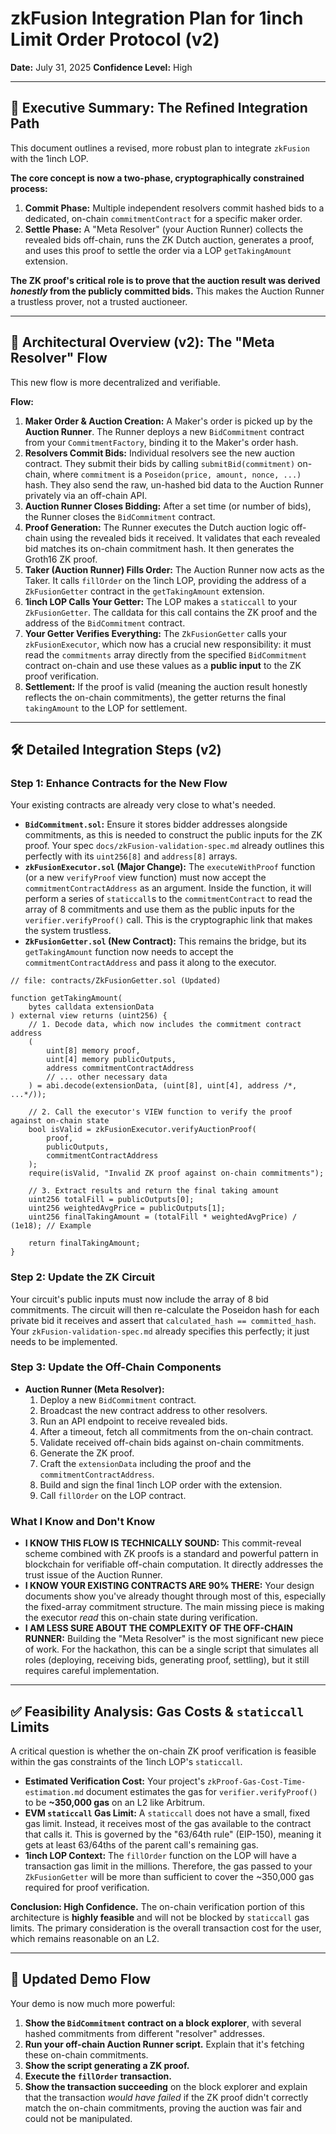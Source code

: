 # zkFusion Integration Plan for 1inch Limit Order Protocol (v2)

**Date:** July 31, 2025
**Confidence Level:** High

---

## 🎯 **Executive Summary: The Refined Integration Path**

This document outlines a revised, more robust plan to integrate `zkFusion` with the 1inch LOP.

**The core concept is now a two-phase, cryptographically constrained process:**
1.  **Commit Phase:** Multiple independent resolvers commit hashed bids to a dedicated, on-chain `commitmentContract` for a specific maker order.
2.  **Settle Phase:** A "Meta Resolver" (your Auction Runner) collects the revealed bids off-chain, runs the ZK Dutch auction, generates a proof, and uses this proof to settle the order via a LOP `getTakingAmount` extension.

**The ZK proof's critical role is to prove that the auction result was derived *honestly* from the publicly committed bids.** This makes the Auction Runner a trustless prover, not a trusted auctioneer.

---

## 🔧 **Architectural Overview (v2): The "Meta Resolver" Flow**

This new flow is more decentralized and verifiable.

**Flow:**
1.  **Maker Order & Auction Creation:** A Maker's order is picked up by the **Auction Runner**. The Runner deploys a new `BidCommitment` contract from your `CommitmentFactory`, binding it to the Maker's order hash.
2.  **Resolvers Commit Bids:** Individual resolvers see the new auction contract. They submit their bids by calling `submitBid(commitment)` on-chain, where `commitment` is a `Poseidon(price, amount, nonce, ...)` hash. They also send the raw, un-hashed bid data to the Auction Runner privately via an off-chain API.
3.  **Auction Runner Closes Bidding:** After a set time (or number of bids), the Runner closes the `BidCommitment` contract.
4.  **Proof Generation:** The Runner executes the Dutch auction logic off-chain using the revealed bids it received. It validates that each revealed bid matches its on-chain commitment hash. It then generates the Groth16 ZK proof.
5.  **Taker (Auction Runner) Fills Order:** The Auction Runner now acts as the Taker. It calls `fillOrder` on the 1inch LOP, providing the address of a `ZkFusionGetter` contract in the `getTakingAmount` extension.
6.  **1inch LOP Calls Your Getter:** The LOP makes a `staticcall` to your `ZkFusionGetter`. The calldata for this call contains the ZK proof and the address of the `BidCommitment` contract.
7.  **Your Getter Verifies Everything:** The `ZkFusionGetter` calls your `zkFusionExecutor`, which now has a crucial new responsibility: it must read the `commitments` array directly from the specified `BidCommitment` contract on-chain and use these values as a **public input** to the ZK proof verification.
8.  **Settlement:** If the proof is valid (meaning the auction result honestly reflects the on-chain commitments), the getter returns the final `takingAmount` to the LOP for settlement.

---

## 🛠 **Detailed Integration Steps (v2)**

### **Step 1: Enhance Contracts for the New Flow**

Your existing contracts are already very close to what's needed.

*   **`BidCommitment.sol`:** Ensure it stores bidder addresses alongside commitments, as this is needed to construct the public inputs for the ZK proof. Your spec `docs/zkFusion-validation-spec.md` already outlines this perfectly with its `uint256[8]` and `address[8]` arrays.
*   **`zkFusionExecutor.sol` (Major Change):** The `executeWithProof` function (or a new `verifyProof` view function) must now accept the `commitmentContractAddress` as an argument. Inside the function, it will perform a series of `staticcall`s to the `commitmentContract` to read the array of 8 commitments and use them as the public inputs for the `verifier.verifyProof()` call. This is the cryptographic link that makes the system trustless.
*   **`ZkFusionGetter.sol` (New Contract):** This remains the bridge, but its `getTakingAmount` function now needs to accept the `commitmentContractAddress` and pass it along to the executor.

```solidity
// file: contracts/ZkFusionGetter.sol (Updated)

function getTakingAmount(
    bytes calldata extensionData
) external view returns (uint256) {
    // 1. Decode data, which now includes the commitment contract address
    (
        uint[8] memory proof,
        uint[4] memory publicOutputs,
        address commitmentContractAddress
        // ... other necessary data
    ) = abi.decode(extensionData, (uint[8], uint[4], address /*, ...*/));

    // 2. Call the executor's VIEW function to verify the proof against on-chain state
    bool isValid = zkFusionExecutor.verifyAuctionProof(
        proof,
        publicOutputs,
        commitmentContractAddress
    );
    require(isValid, "Invalid ZK proof against on-chain commitments");

    // 3. Extract results and return the final taking amount
    uint256 totalFill = publicOutputs[0];
    uint256 weightedAvgPrice = publicOutputs[1];
    uint256 finalTakingAmount = (totalFill * weightedAvgPrice) / (1e18); // Example

    return finalTakingAmount;
}
```

### **Step 2: Update the ZK Circuit**

Your circuit's public inputs must now include the array of 8 bid commitments. The circuit will then re-calculate the Poseidon hash for each private bid it receives and assert that `calculated_hash == committed_hash`. Your `zkFusion-validation-spec.md` already specifies this perfectly; it just needs to be implemented.

### **Step 3: Update the Off-Chain Components**

*   **Auction Runner (Meta Resolver):**
    1.  Deploy a new `BidCommitment` contract.
    2.  Broadcast the new contract address to other resolvers.
    3.  Run an API endpoint to receive revealed bids.
    4.  After a timeout, fetch all commitments from the on-chain contract.
    5.  Validate received off-chain bids against on-chain commitments.
    6.  Generate the ZK proof.
    7.  Craft the `extensionData` including the proof and the `commitmentContractAddress`.
    8.  Build and sign the final 1inch LOP order with the extension.
    9.  Call `fillOrder` on the LOP contract.

### **What I Know and Don't Know**

*   **I KNOW THIS FLOW IS TECHNICALLY SOUND:** This commit-reveal scheme combined with ZK proofs is a standard and powerful pattern in blockchain for verifiable off-chain computation. It directly addresses the trust issue of the Auction Runner.
*   **I KNOW YOUR EXISTING CONTRACTS ARE 90% THERE:** Your design documents show you've already thought through most of this, especially the fixed-array commitment structure. The main missing piece is making the executor *read* this on-chain state during verification.
*   **I AM LESS SURE ABOUT THE COMPLEXITY OF THE OFF-CHAIN RUNNER:** Building the "Meta Resolver" is the most significant new piece of work. For the hackathon, this can be a single script that simulates all roles (deploying, receiving bids, generating proof, settling), but it still requires careful implementation.

---

## ✅ **Feasibility Analysis: Gas Costs & `staticcall` Limits**

A critical question is whether the on-chain ZK proof verification is feasible within the gas constraints of the 1inch LOP's `staticcall`.

*   **Estimated Verification Cost:** Your project's `zkProof-Gas-Cost-Time-estimation.md` document estimates the gas for `verifier.verifyProof()` to be **~350,000 gas** on an L2 like Arbitrum.
*   **EVM `staticcall` Gas Limit:** A `staticcall` does not have a small, fixed gas limit. Instead, it receives most of the gas available to the contract that calls it. This is governed by the "63/64th rule" (EIP-150), meaning it gets at least 63/64ths of the parent call's remaining gas.
*   **1inch LOP Context:** The `fillOrder` function on the LOP will have a transaction gas limit in the millions. Therefore, the gas passed to your `ZkFusionGetter` will be more than sufficient to cover the ~350,000 gas required for proof verification.

**Conclusion: High Confidence.** The on-chain verification portion of this architecture is **highly feasible** and will not be blocked by `staticcall` gas limits. The primary consideration is the overall transaction cost for the user, which remains reasonable on an L2.

---

## 🚀 **Updated Demo Flow**

Your demo is now much more powerful:
1.  **Show the `BidCommitment` contract on a block explorer**, with several hashed commitments from different "resolver" addresses.
2.  **Run your off-chain Auction Runner script.** Explain that it's fetching these on-chain commitments.
3.  **Show the script generating a ZK proof.**
4.  **Execute the `fillOrder` transaction.**
5.  **Show the transaction succeeding** on the block explorer and explain that the transaction *would have failed* if the ZK proof didn't correctly match the on-chain commitments, proving the auction was fair and could not be manipulated. 
